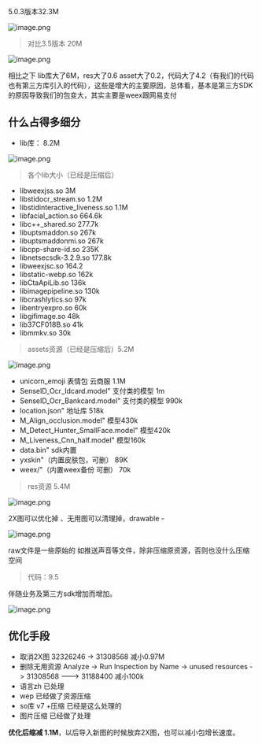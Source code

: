 5.0.3版本32.3M

![image.png](https://upload-images.jianshu.io/upload_images/1460468-76848f0bb5910979.png?imageMogr2/auto-orient/strip%7CimageView2/2/w/1240)

>  对比3.5版本  20M 

![image.png](https://upload-images.jianshu.io/upload_images/1460468-cbdc7edd69361b61.png?imageMogr2/auto-orient/strip%7CimageView2/2/w/1240)


相比之下 lib库大了6M，res大了0.6 asset大了0.2，代码大了4.2（有我们的代码也有第三方库引入的代码），这些是增大的主要原因，总体看，基本是第三方SDK的原因导致我们的包变大，其实主要是weex跟网易支付


##  什么占得多细分

*  lib库： 8.2M

![image.png](https://upload-images.jianshu.io/upload_images/1460468-f391bbce9a65039f.png?imageMogr2/auto-orient/strip%7CimageView2/2/w/1240)

> 各个lib大小（已经是压缩后）
 * libweexjss.so 			3M 
* libstidocr_stream.so   1.2M   
* libstidinteractive_liveness.so  1.1M
* libfacial_action.so  664.6k
* libc++_shared.so    277.7k
* libuptsmaddon.so     267k
* libuptsmaddonmi.so     267k 
* libcpp-share-id.so    235K 
* libnetsecsdk-3.2.9.so   177.8k 
* libweexjsc.so				164.2 
* libstatic-webp.so	162k
* libCtaApiLib.so   136k
* libimagepipeline.so  130k
* libcrashlytics.so   97k
* libentryexpro.so  60k
* libgifimage.so  48k 
* lib37CF018B.so   41k
* libmmkv.so        30k

> assets资源（已经是压缩后）5.2M


![image.png](https://upload-images.jianshu.io/upload_images/1460468-452623c4fdbabc3f.png?imageMogr2/auto-orient/strip%7CimageView2/2/w/1240)

* unicorn_emoji 表情包  云商服    1.1M 
* SenseID_Ocr_Idcard.model"     支付类的模型   1m
* SenseID_Ocr_Bankcard.model"    支付类的模型  990k
* location.json"                 地址库 518k
* M_Align_occlusion.model"			模型430k
* M_Detect_Hunter_SmallFace.model"  模型420k
* M_Liveness_Cnn_half.model"    模型160k
* data.bin"          sdk内置
* yxskin"（内置皮肤包，可删） 89K
* weex/"（内置weex备份 可删） 70k
 

> res资源  5.4M
 
 
![image.png](https://upload-images.jianshu.io/upload_images/1460468-d374da7c08e333f3.png?imageMogr2/auto-orient/strip%7CimageView2/2/w/1240)

2X图可以优化掉 、无用图可以清理掉，drawable -

![image.png](https://upload-images.jianshu.io/upload_images/1460468-5f64e39396aff183.png?imageMogr2/auto-orient/strip%7CimageView2/2/w/1240)

raw文件是一些原始的 如推送声音等文件，除非压缩原资源，否则也没什么压缩空间

> 代码：9.5
 
 伴随业务及第三方sdk增加而增加。

 ![image.png](https://upload-images.jianshu.io/upload_images/1460468-881f4fad351b6cd2.png?imageMogr2/auto-orient/strip%7CimageView2/2/w/1240)


## 优化手段

*  取消2X图  32326246 ->  31308568  减小0.97M 
*  删除无用资源   Analyze -> Run Inspection by Name -> unused resources ->    31308568 ---> 31188400 减小100k
*  语言zh  已处理  
*  wep  已经做了资源压缩
*  so库 v7 +压缩  已经是这么处理的
*  图片压缩 已经做了处理
 
**优化后缩减 1.1M**，以后导入新图的时候放弃2X图，也可以减小包增长速度。

